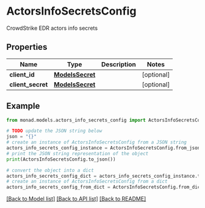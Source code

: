 # ActorsInfoSecretsConfig

CrowdStrike EDR actors info secrets

## Properties

Name | Type | Description | Notes
------------ | ------------- | ------------- | -------------
**client_id** | [**ModelsSecret**](ModelsSecret.md) |  | [optional] 
**client_secret** | [**ModelsSecret**](ModelsSecret.md) |  | [optional] 

## Example

```python
from monad.models.actors_info_secrets_config import ActorsInfoSecretsConfig

# TODO update the JSON string below
json = "{}"
# create an instance of ActorsInfoSecretsConfig from a JSON string
actors_info_secrets_config_instance = ActorsInfoSecretsConfig.from_json(json)
# print the JSON string representation of the object
print(ActorsInfoSecretsConfig.to_json())

# convert the object into a dict
actors_info_secrets_config_dict = actors_info_secrets_config_instance.to_dict()
# create an instance of ActorsInfoSecretsConfig from a dict
actors_info_secrets_config_from_dict = ActorsInfoSecretsConfig.from_dict(actors_info_secrets_config_dict)
```
[[Back to Model list]](../README.md#documentation-for-models) [[Back to API list]](../README.md#documentation-for-api-endpoints) [[Back to README]](../README.md)


